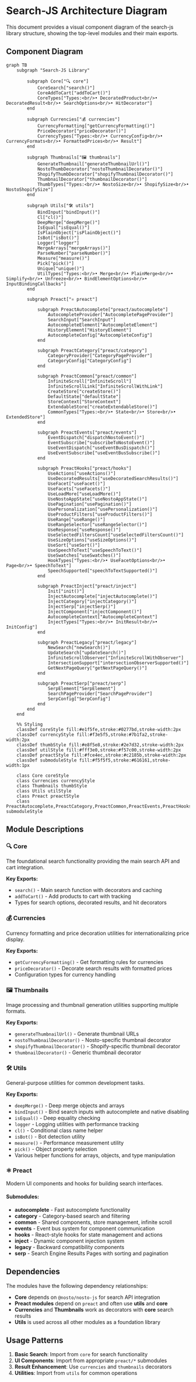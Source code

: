# Search-JS Architecture Diagram

This document provides a visual component diagram of the search-js library structure, showing the top-level modules and their main exports.

## Component Diagram

```mermaid
graph TB
    subgraph "Search-JS Library"
        
        subgraph Core["🔍 core"]
            CoreSearch["search()"]
            CoreAddToCart["addToCart()"]
            CoreTypes["Types:<br/>• DecoratedProduct<br/>• DecoratedResult<br/>• SearchOptions<br/>• HitDecorator"]
        end
        
        subgraph Currencies["💰 currencies"] 
            CurrencyFormatting["getCurrencyFormatting()"]
            PriceDecorator["priceDecorator()"]
            CurrencyTypes["Types:<br/>• CurrencyConfig<br/>• CurrencyFormats<br/>• FormattedPrices<br/>• Result"]
        end
        
        subgraph Thumbnails["🖼️ thumbnails"]
            GenerateThumbnail["generateThumbnailUrl()"]
            NostoThumbDecorator["nostoThumbnailDecorator()"]
            ShopifyThumbDecorator["shopifyThumbnailDecorator()"]
            ThumbnailDecorator["thumbnailDecorator()"]
            ThumbTypes["Types:<br/>• NostoSize<br/>• ShopifySize<br/>• NostoShopifySize"]
        end
        
        subgraph Utils["🛠️ utils"]
            BindInput["bindInput()"]
            Cl["cl()"]
            DeepMerge["deepMerge()"]
            IsEqual["isEqual()"]
            IsPlainObject["isPlainObject()"]
            IsBot["isBot()"]
            Logger["logger"]
            MergeArrays["mergeArrays()"]
            ParseNumber["parseNumber()"]
            Measure["measure()"]
            Pick["pick()"]
            Unique["unique()"]
            UtilTypes["Types:<br/>• Merge<br/>• PlainMerge<br/>• Simplify<br/>• Unfreeze<br/>• BindElementOptions<br/>• InputBindingCallbacks"]
        end
        
        subgraph Preact["⚛️ preact"]
            
            subgraph PreactAutocomplete["preact/autocomplete"]
                AutocompleteProvider["AutocompletePageProvider"]
                SearchInput["SearchInput"]
                AutocompleteElement["AutocompleteElement"]
                HistoryElement["HistoryElement"]
                AutocompleteConfig["AutocompleteConfig"]
            end
            
            subgraph PreactCategory["preact/category"]
                CategoryProvider["CategoryPageProvider"]
                CategoryConfig["CategoryConfig"]
            end
            
            subgraph PreactCommon["preact/common"]
                InfiniteScroll["InfiniteScroll"]
                InfiniteScrollLink["InfiniteScrollWithLink"]
                CreateStore["createStore()"]
                DefaultState["defaultState"]
                StoreContext["StoreContext"]
                ExtendableStore["createExtendableStore()"]
                CommonTypes["Types:<br/>• State<br/>• Store<br/>• ExtendedStore"]
            end
            
            subgraph PreactEvents["preact/events"]
                EventDispatch["dispatchNostoEvent()"]
                EventSubscribe["subscribeToNostoEvent()"]
                UseEventDispatch["useEventBusDispatch()"]
                UseEventSubscribe["useEventBusSubscribe()"]
            end
            
            subgraph PreactHooks["preact/hooks"]
                UseActions["useActions()"]
                UseDecoratedResults["useDecoratedSearchResults()"]
                UseFacet["useFacet()"]
                UseFacets["useFacets()"]
                UseLoadMore["useLoadMore()"]
                UseNostoAppState["useNostoAppState()"]
                UsePagination["usePagination()"]
                UsePersonalization["usePersonalization()"]
                UseProductFilters["useProductFilters()"]
                UseRange["useRange()"]
                UseRangeSelector["useRangeSelector()"]
                UseResponse["useResponse()"]
                UseSelectedFiltersCount["useSelectedFiltersCount()"]
                UseSizeOptions["useSizeOptions()"]
                UseSort["useSort()"]
                UseSpeechToText["useSpeechToText()"]
                UseSwatches["useSwatches()"]
                HookTypes["Types:<br/>• UseFacetOptions<br/>• Page<br/>• SpeechToText"]
                SpeechSupported["speechToTextSupported()"]
            end
            
            subgraph PreactInject["preact/inject"]
                Init["init()"]
                InjectAutocomplete["injectAutocomplete()"]
                InjectCategory["injectCategory()"]
                InjectSerp["injectSerp()"]
                InjectComponent["injectComponent()"]
                AutocompleteContext["AutocompleteContext"]
                InjectTypes["Types:<br/>• InitResult<br/>• InitConfig"]
            end
            
            subgraph PreactLegacy["preact/legacy"]
                NewSearch["newSearch()"]
                UpdateSearch["updateSearch()"]
                InfiniteScrollObserver["InfiniteScrollWithObserver"]
                IntersectionSupport["intersectionObserverSupported()"]
                GetNextPageQuery["getNextPageQuery()"]
            end
            
            subgraph PreactSerp["preact/serp"]
                SerpElement["SerpElement"]
                SearchPageProvider["SearchPageProvider"]
                SerpConfig["SerpConfig"]
            end
        end
    end
    
    %% Styling
    classDef coreStyle fill:#e1f5fe,stroke:#0277bd,stroke-width:2px
    classDef currencyStyle fill:#f3e5f5,stroke:#7b1fa2,stroke-width:2px
    classDef thumbStyle fill:#e8f5e8,stroke:#2e7d32,stroke-width:2px
    classDef utilStyle fill:#fff3e0,stroke:#f57c00,stroke-width:2px
    classDef preactStyle fill:#fce4ec,stroke:#c2185b,stroke-width:2px
    classDef submoduleStyle fill:#f5f5f5,stroke:#616161,stroke-width:1px
    
    class Core coreStyle
    class Currencies currencyStyle
    class Thumbnails thumbStyle
    class Utils utilStyle
    class Preact preactStyle
    class PreactAutocomplete,PreactCategory,PreactCommon,PreactEvents,PreactHooks,PreactInject,PreactLegacy,PreactSerp submoduleStyle
```

## Module Descriptions

### 🔍 Core
The foundational search functionality providing the main search API and cart integration.

**Key Exports:**
- `search()` - Main search function with decorators and caching
- `addToCart()` - Add products to cart with tracking
- Types for search options, decorated results, and hit decorators

### 💰 Currencies
Currency formatting and price decoration utilities for internationalizing price display.

**Key Exports:**
- `getCurrencyFormatting()` - Get formatting rules for currencies
- `priceDecorator()` - Decorate search results with formatted prices
- Configuration types for currency handling

### 🖼️ Thumbnails  
Image processing and thumbnail generation utilities supporting multiple formats.

**Key Exports:**
- `generateThumbnailUrl()` - Generate thumbnail URLs
- `nostoThumbnailDecorator()` - Nosto-specific thumbnail decorator
- `shopifyThumbnailDecorator()` - Shopify-specific thumbnail decorator
- `thumbnailDecorator()` - Generic thumbnail decorator

### 🛠️ Utils
General-purpose utilities for common development tasks.

**Key Exports:**
- `deepMerge()` - Deep merge objects and arrays
- `bindInput()` - Bind search inputs with autocomplete and native disabling
- `isEqual()` - Deep equality checking
- `logger` - Logging utilities with performance tracking
- `cl()` - Conditional class name helper
- `isBot()` - Bot detection utility
- `measure()` - Performance measurement utility
- `pick()` - Object property selection
- Various helper functions for arrays, objects, and type manipulation

### ⚛️ Preact
Modern UI components and hooks for building search interfaces.

#### Submodules:
- **autocomplete** - Fast autocomplete functionality
- **category** - Category-based search and filtering
- **common** - Shared components, store management, infinite scroll
- **events** - Event bus system for component communication
- **hooks** - React-style hooks for state management and actions  
- **inject** - Dynamic component injection system
- **legacy** - Backward compatibility components
- **serp** - Search Engine Results Pages with sorting and pagination

## Dependencies

The modules have the following dependency relationships:

- **Core** depends on `@nosto/nosto-js` for search API integration
- **Preact modules** depend on `preact` and often use **utils** and **core**
- **Currencies** and **Thumbnails** work as decorators with **core** search results
- **Utils** is used across all other modules as a foundation library

## Usage Patterns

1. **Basic Search**: Import from `core` for search functionality
2. **UI Components**: Import from appropriate `preact/*` submodules  
3. **Result Enhancement**: Use `currencies` and `thumbnails` decorators
4. **Utilities**: Import from `utils` for common operations
